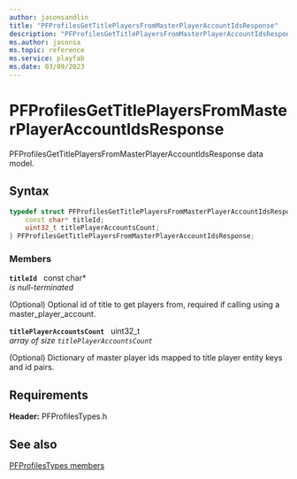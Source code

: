 ```yaml
---
author: jasonsandlin
title: "PFProfilesGetTitlePlayersFromMasterPlayerAccountIdsResponse"
description: "PFProfilesGetTitlePlayersFromMasterPlayerAccountIdsResponse data model."
ms.author: jasonsa
ms.topic: reference
ms.service: playfab
ms.date: 03/09/2023
---
```


# PFProfilesGetTitlePlayersFromMasterPlayerAccountIdsResponse  

PFProfilesGetTitlePlayersFromMasterPlayerAccountIdsResponse data model.  

## Syntax  
  
```cpp
typedef struct PFProfilesGetTitlePlayersFromMasterPlayerAccountIdsResponse {  
    const char* titleId;  
    uint32_t titlePlayerAccountsCount;  
} PFProfilesGetTitlePlayersFromMasterPlayerAccountIdsResponse;  
```
  
### Members  
  
**`titleId`** &nbsp; const char*  
*is null-terminated*  
  
(Optional) Optional id of title to get players from, required if calling using a master_player_account.
  
**`titlePlayerAccountsCount`** &nbsp; uint32_t  
*array of size `titlePlayerAccountsCount`*  
  
(Optional) Dictionary of master player ids mapped to title player entity keys and id pairs.
  
  
## Requirements  
  
**Header:** PFProfilesTypes.h
  
## See also  
[PFProfilesTypes members](../pfprofilestypes_members.md)  

  
  
